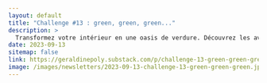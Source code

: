 ```yaml
---
layout: default
title: "Challenge #13 : green, green, green..."
description: >
  Transformez votre intérieur en une oasis de verdure. Découvrez les avantages du design biophilique et comment les plantes d'intérieur peuvent améliorer votre bien-être, purifier l'air, et stimuler votre créativité.
date: 2023-09-13
sitemap: false
link: https://geraldinepoly.substack.com/p/challenge-13-green-green-green
image: /images/newsletters/2023-09-13-challenge-13-green-green-green.jpg
---
```

